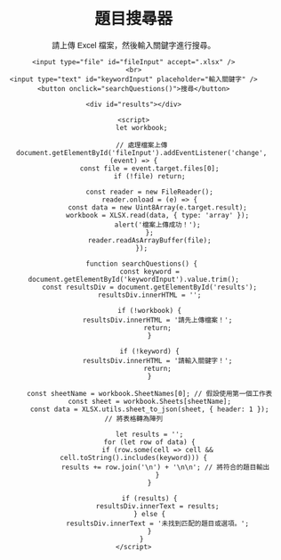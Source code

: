 <!DOCTYPE html>
<html lang="en">
<head>
    <meta charset="UTF-8">
    <meta name="viewport" content="width=device-width, initial-scale=1.0">
    <title>題目搜尋器</title>
    <script src="https://cdnjs.cloudflare.com/ajax/libs/xlsx/0.18.5/xlsx.full.min.js"></script>
    <style>
        body {
            font-family: Arial, sans-serif;
            margin: 20px;
            text-align: center;
        }
        input[type="file"] {
            margin: 10px 0;
        }
        #results {
            margin-top: 20px;
            text-align: left;
            white-space: pre-wrap;
        }
    </style>
</head>
<body>
    <h1>題目搜尋器</h1>
    <p>請上傳 Excel 檔案，然後輸入關鍵字進行搜尋。</p>

    <input type="file" id="fileInput" accept=".xlsx" />
    <br>
    <input type="text" id="keywordInput" placeholder="輸入關鍵字" />
    <button onclick="searchQuestions()">搜尋</button>

    <div id="results"></div>

    <script>
        let workbook;

        // 處理檔案上傳
        document.getElementById('fileInput').addEventListener('change', (event) => {
            const file = event.target.files[0];
            if (!file) return;

            const reader = new FileReader();
            reader.onload = (e) => {
                const data = new Uint8Array(e.target.result);
                workbook = XLSX.read(data, { type: 'array' });
                alert('檔案上傳成功！');
            };
            reader.readAsArrayBuffer(file);
        });

        function searchQuestions() {
            const keyword = document.getElementById('keywordInput').value.trim();
            const resultsDiv = document.getElementById('results');
            resultsDiv.innerHTML = '';

            if (!workbook) {
                resultsDiv.innerHTML = '請先上傳檔案！';
                return;
            }

            if (!keyword) {
                resultsDiv.innerHTML = '請輸入關鍵字！';
                return;
            }

            const sheetName = workbook.SheetNames[0]; // 假設使用第一個工作表
            const sheet = workbook.Sheets[sheetName];
            const data = XLSX.utils.sheet_to_json(sheet, { header: 1 }); // 將表格轉為陣列

            let results = '';
            for (let row of data) {
                if (row.some(cell => cell && cell.toString().includes(keyword))) {
                    results += row.join('\n') + '\n\n'; // 將符合的題目輸出
                }
            }

            if (results) {
                resultsDiv.innerText = results;
            } else {
                resultsDiv.innerText = '未找到匹配的題目或選項。';
            }
        }
    </script>
</body>
</html>
